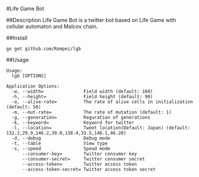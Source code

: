#Life Game Bot


##Description
Life Game Bot is a twitter bot based on Life Game with cellular automaton and Malcov chain.

##Install
```
go get github.com/Rompei/lgb
```

##Usage

```
Usage:
  lgb [OPTIONS]

Application Options:
  -w, --width=               Field width (default: 160)
  -h, --height=              Field height (default: 90)
  -a, --alive-rate=          The rate of alive cells in initialization (default: 50)
  -m, --mut-rate=            The rate of mutation (default: 1)
  -g, --generation=          Reguration of generations
  -k, --keyword=             Keyword for twitter
  -l, --location=            Tweet location(Default: Japan) (default: 132.2,29.9,146.2,39.0,138.4,33.5,146.1,46.20)
  -d, --debug                Debug mode
  -t, --table                View type
  -s, --speed                Spead mode
      --consumer-key=        Twitter consumer key
      --consumer-secret=     Twitter consumer secret
      --access-token=        Twitter access token
      --access-token-secret= Twitter access token secret
```

